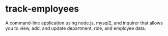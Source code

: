 # track-employees
A command-line application using node.js, mysql2, and inquirer that allows you to view, add, and update department, role, and employee data.
